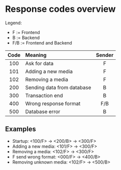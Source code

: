 # Response codes overview

Legend:
- F     := Frontend
- B     := Backend
- F/B   := Frontend and Backend


| Code 	| Meaning 	                            | Sender    |
|:----:	|:---------                             |:--------:	|
|100    |Ask for data                           |F          |
|101    |Adding a new media                     |F          |
|102    |Removing a media                       |F          |
|200    |Sending data from database             |B          |
|300    |Transaction end                        |B          |
|400    |Wrong response format                  |F/B        |
|500    |Database error                         |B          |


## Examples

- Startup:                  <100/F> -> <200/B> -> <300/F>
- Adding a new media:       <101/F> -> <300/F>
- Removing a media:         <102/F> -> <300/F>
- F send wrong format:      <000/F> -> <400/B>
- Removing unknown media:   <102/F> -> <500/B>
